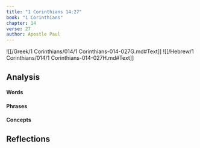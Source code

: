 ```yaml
---
title: "1 Corinthians 14:27"
book: "1 Corinthians"
chapter: 14
verse: 27
author: Apostle Paul
---
```

![[/Greek/1 Corinthians/014/1 Corinthians-014-027G.md#Text]]
![[/Hebrew/1 Corinthians/014/1 Corinthians-014-027H.md#Text]]

## Analysis

#### Words

#### Phrases

#### Concepts

## Reflections
